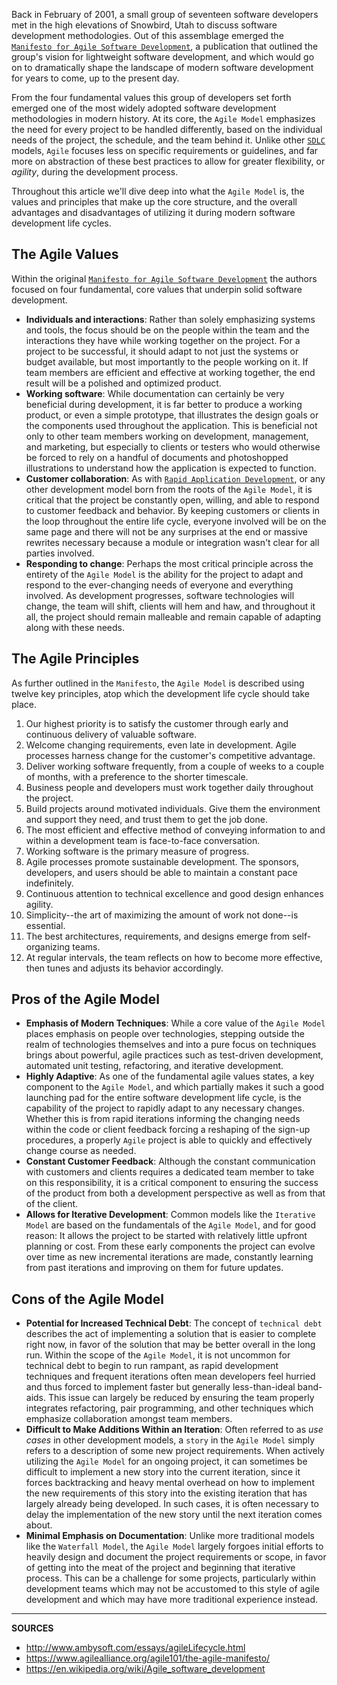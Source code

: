 Back in February of 2001, a small group of seventeen software developers met in the high elevations of Snowbird, Utah to discuss software development methodologies.  Out of this assemblage emerged the [`Manifesto for Agile Software Development`], a publication that outlined the group's vision for lightweight software development, and which would go on to dramatically shape the landscape of modern software development for years to come, up to the present day.

From the four fundamental values this group of developers set forth emerged one of the most widely adopted software development methodologies in modern history.  At its core, the `Agile Model` emphasizes the need for every project to be handled differently, based on the individual needs of the project, the schedule, and the team behind it.  Unlike other [`SDLC`] models, `Agile` focuses less on specific requirements or guidelines, and far more on abstraction of these best practices to allow for greater flexibility, or _agility_, during the development process.

Throughout this article we'll dive deep into what the `Agile Model` is, the values and principles that make up the core structure, and the overall advantages and disadvantages of utilizing it during modern software development life cycles.

## The Agile Values

Within the original [`Manifesto for Agile Software Development`] the authors focused on four fundamental, core values that underpin solid software development.

- __Individuals and interactions__: Rather than solely emphasizing systems and tools, the focus should be on the people within the team and the interactions they have while working together on the project.  For a project to be successful, it should adapt to not just the systems or budget available, but most importantly to the people working on it.  If team members are efficient and effective at working together, the end result will be a polished and optimized product.
- __Working software__: While documentation can certainly be very beneficial during development, it is far better to produce a working product, or even a simple prototype, that illustrates the design goals or the components used throughout the application.  This is beneficial not only to other team members working on development, management, and marketing, but especially to clients or testers who would otherwise be forced to rely on a handful of documents and photoshopped illustrations to understand how the application is expected to function.
- __Customer collaboration__: As with [`Rapid Application Development`], or any other development model born from the roots of the `Agile Model`, it is critical that the project be constantly open, willing, and able to respond to customer feedback and behavior.  By keeping customers or clients in the loop throughout the entire life cycle, everyone involved will be on the same page and there will not be any surprises at the end or massive rewrites necessary because a module or integration wasn't clear for all parties involved.
- __Responding to change__: Perhaps the most critical principle across the entirety of the `Agile Model` is the ability for the project to adapt and respond to the ever-changing needs of everyone and everything involved.  As development progresses, software technologies will change, the team will shift, clients will hem and haw, and throughout it all, the project should remain malleable and remain capable of adapting along with these needs.

## The Agile Principles

As further outlined in the `Manifesto`, the `Agile Model` is described using twelve key principles, atop which the development life cycle should take place.

1. Our highest priority is to satisfy the customer through early and continuous delivery of valuable software.
2. Welcome changing requirements, even late in development. Agile processes harness change for the customer's competitive advantage.
3. Deliver working software frequently, from a couple of weeks to a couple of months, with a preference to the shorter timescale.
4. Business people and developers must work together daily throughout the project.
5. Build projects around motivated individuals. Give them the environment and support they need, and trust them to get the job done.
6. The most efficient and effective method of conveying information to and within a development team is face-to-face conversation.
7. Working software is the primary measure of progress.
8. Agile processes promote sustainable development. The sponsors, developers, and users should be able to maintain a constant pace indefinitely.
9. Continuous attention to technical excellence and good design enhances agility.
10. Simplicity--the art of maximizing the amount of work not done--is essential.
11. The best architectures, requirements, and designs emerge from self-organizing teams.
12. At regular intervals, the team reflects on how to become more effective, then tunes and adjusts its behavior accordingly.

## Pros of the Agile Model

- __Emphasis of Modern Techniques__: While a core value of the `Agile Model` places emphasis on people over technologies, stepping outside the realm of technologies themselves and into a pure focus on techniques brings about powerful, agile practices such as test-driven development, automated unit testing, refactoring, and iterative development.
- __Highly Adaptive__: As one of the fundamental agile values states, a key component to the `Agile Model`, and which partially makes it such a good launching pad for the entire software development life cycle, is the capability of the project to rapidly adapt to any necessary changes.  Whether this is from rapid iterations informing the changing needs within the code or client feedback forcing a reshaping of the sign-up procedures, a properly `Agile` project is able to quickly and effectively change course as needed.
- __Constant Customer Feedback__: Although the constant communication with customers and clients requires a dedicated team member to take on this responsibility, it is a critical component to ensuring the success of the product from both a development perspective as well as from that of the client.
- __Allows for Iterative Development__: Common models like the `Iterative Model` are based on the fundamentals of the `Agile Model`, and for good reason: It allows the project to be started with relatively little upfront planning or cost.  From these early components the project can evolve over time as new incremental iterations are made, constantly learning from past iterations and improving on them for future updates.

## Cons of the Agile Model

- __Potential for Increased Technical Debt__: The concept of `technical debt` describes the act of implementing a solution that is easier to complete right now, in favor of the solution that may be better overall in the long run.  Within the scope of the `Agile Model`, it is not uncommon for technical debt to begin to run rampant, as rapid development techniques and frequent iterations often mean developers feel hurried and thus forced to implement faster but generally less-than-ideal band-aids.  This issue can largely be reduced by ensuring the team properly integrates refactoring, pair programming, and other techniques which emphasize collaboration amongst team members.
- __Difficult to Make Additions Within an Iteration__: Often referred to as _use cases_ in other development models, a `story` in the `Agile Model` simply refers to a description of some new project requirements.  When actively utilizing the `Agile Model` for an ongoing project, it can sometimes be difficult to implement a new story into the current iteration, since it forces backtracking and heavy mental overhead on how to implement the new requirements of this story into the existing iteration that has largely already being developed.  In such cases, it is often necessary to delay the implementation of the new story until the next iteration comes about.
- __Minimal Emphasis on Documentation__: Unlike more traditional models like the `Waterfall Model`, the `Agile Model` largely forgoes initial efforts to heavily design and document the project requirements or scope, in favor of getting into the meat of the project and beginning that iterative process.  This can be a challenge for some projects, particularly within development teams which may not be accustomed to this style of agile development and which may have more traditional experience instead.


[`Manifesto for Agile Software Development`]: https://www.agilealliance.org/agile101/the-agile-manifesto/
[`SDLC`]: https://airbrake.io/blog/category/sdlc
[`Rapid Application Development`]: https://airbrake.io/blog/sdlc/rapid-application-development

---

__SOURCES__

- http://www.ambysoft.com/essays/agileLifecycle.html
- https://www.agilealliance.org/agile101/the-agile-manifesto/
- https://en.wikipedia.org/wiki/Agile_software_development
